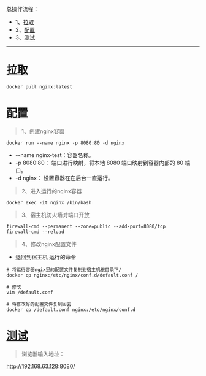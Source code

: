 总操作流程：
- 1、[拉取](#docker-01)
- 2、[配置](#docker-02)
- 3、[测试](#docker-03)

***

# <a name="docker-01" href="#" >拉取</a>

```shell
docker pull nginx:latest
```

# <a name="docker-02" href="#" >配置</a>

> 1、创建nginx容器

```shell
docker run --name nginx -p 8080:80 -d nginx
```

- --name nginx-test：容器名称。
- -p 8080:80： 端口进行映射，将本地 8080 端口映射到容器内部的 80 端口。
- -d nginx： 设置容器在在后台一直运行。

> 2、进入运行的nginx容器

```shell
docker exec -it nginx /bin/bash
```

> 3、宿主机防火墙对端口开放

```shell
firewall-cmd --permanent --zone=public --add-port=8080/tcp
firewall-cmd --reload
```

> 4、修改nginx配置文件


- 退回到宿主机 运行的命令

```shell
# 将运行容器ngix里的配置文件复制到宿主机根目录下/
docker cp nginx:/etc/nginx/conf.d/default.conf /

# 修改
vim /default.conf

# 将修改好的配置文件复制回去
docker cp /default.conf nginx:/etc/nginx/conf.d
```

# <a name="docker-03" href="#" >测试</a>

> 浏览器输入地址：

http://192.168.63.128:8080/